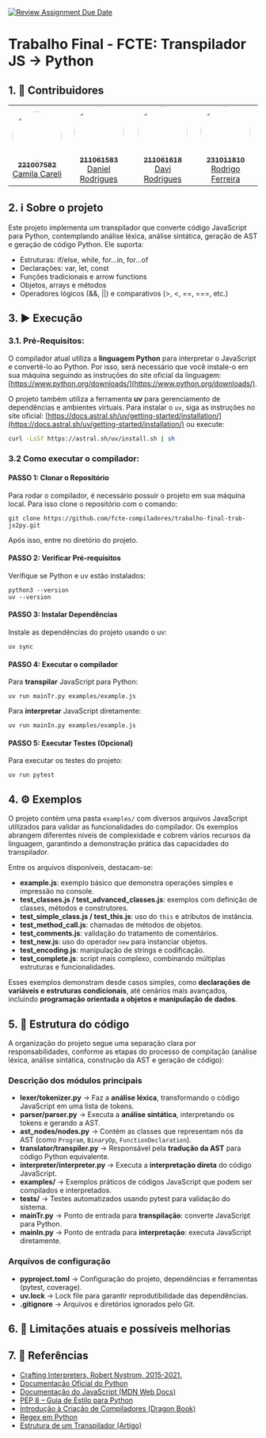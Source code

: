 [![Review Assignment Due Date](https://classroom.github.com/assets/deadline-readme-button-22041afd0340ce965d47ae6ef1cefeee28c7c493a6346c4f15d667ab976d596c.svg)](https://classroom.github.com/a/Hppw7Zh2)

# Trabalho Final - FCTE: Transpilador JS → Python

## 1. 👥 Contribuidores

<div align="center">
  <table>
    <tr>
      <td align="center"><a href="https://github.com/camilascareli"><img style="border-radius: 50%;" src="https://github.com/camilascareli.png" width="100px;" alt=""/><br /><sub><b>221007582</b></sub></a><br /><a href="https://github.com/camilascareli" title="Rocketseat">Camila Careli</a></td>
      <td align="center"><a href="https://github.com/DanielRogs"><img style="border-radius: 50%;" src="https://github.com/DanielRogs.png" width="100px;" alt=""/><br /><sub><b>211061583</b></sub></a><br /><a href="https://github.com/DanielRogs" title="Rocketseat">Daniel Rodrigues</a></td>
      <td align="center"><a href="https://github.com/DaviRogs"><img style="border-radius: 50%;" src="https://github.com/DaviRogs.png" width="100px;" alt=""/><br /><sub><b>211061618</b></sub></a><br /><a href="https://github.com/DaviRogs" title="Rocketseat">Davi Rodrigues</a></td>
      <td align="center"><a href="https://github.com/rodrigoFAmaral"><img style="border-radius: 50%;" src="https://github.com/rodrigoFAmaral.png" width="100px;" alt=""/><br /><sub><b>231011810</b></sub></a><br /><a href="https://github.com/rodrigoFAmaral" title="Rocketseat">Rodrigo Ferreira</a></td>
    </tr>
  </table>
</div>

## 2. ℹ️ Sobre o projeto

Este projeto implementa um transpilador que converte código JavaScript para Python, contemplando análise léxica, análise sintática, geração de AST e geração de código Python. Ele suporta:

- Estruturas: if/else, while, for...in, for...of
- Declarações: var, let, const
- Funções tradicionais e arrow functions
- Objetos, arrays e métodos
- Operadores lógicos (&&, ||) e comparativos (>, <, ==, ===, etc.)

## 3. ▶️ Execução

### 3.1. Pré-Requisitos:

O compilador atual utiliza a **linguagem Python** para interpretar o JavaScript e convertê-lo ao Python. Por isso, será necessário que você instale-o em sua máquina seguindo as instruções do site oficial da linguagem: [https://www.python.org/downloads/](https://www.python.org/downloads/).

O projeto também utiliza a ferramenta **uv** para gerenciamento de dependências e ambientes virtuais. Para instalar o `uv`, siga as instruções no site oficial: [https://docs.astral.sh/uv/getting-started/installation/](https://docs.astral.sh/uv/getting-started/installation/) ou execute:

```bash
curl -LsSf https://astral.sh/uv/install.sh | sh
```

### 3.2 Como executar o compilador:

#### PASSO 1: Clonar o Repositório

Para rodar o compilador, é necessário possuir o projeto em sua máquina local. Para isso clone o repositório com o comando:

```shell
git clone https://github.com/fcte-compiladores/trabalho-final-trab-js2py.git
```

Após isso, entre no diretório do projeto.

#### PASSO 2: Verificar Pré-requisitos

Verifique se Python e uv estão instalados:

```shell
python3 --version
uv --version
```

#### PASSO 3: Instalar Dependências

Instale as dependências do projeto usando o uv:

```shell
uv sync
```

#### PASSO 4: Executar o compilador

Para **transpilar** JavaScript para Python:

```shell
uv run mainTr.py examples/example.js
```

Para **interpretar** JavaScript diretamente:

```shell
uv run mainIn.py examples/example.js
```

#### PASSO 5: Executar Testes (Opcional)

Para executar os testes do projeto:

```shell
uv run pytest
```

## 4. ⚙️ Exemplos

O projeto contém uma pasta `examples/` com diversos arquivos JavaScript utilizados para validar as funcionalidades do compilador. Os exemplos abrangem diferentes níveis de complexidade e cobrem vários recursos da linguagem, garantindo a demonstração prática das capacidades do transpilador.

Entre os arquivos disponíveis, destacam-se:

- **example.js**: exemplo básico que demonstra operações simples e impressão no console.
- **test_classes.js / test_advanced_classes.js**: exemplos com definição de classes, métodos e construtores.
- **test_simple_class.js / test_this.js**: uso do `this` e atributos de instância.
- **test_method_call.js**: chamadas de métodos de objetos.
- **test_comments.js**: validação do tratamento de comentários.
- **test_new.js**: uso do operador `new` para instanciar objetos.
- **test_encoding.js**: manipulação de strings e codificação.
- **test_complete.js**: script mais complexo, combinando múltiplas estruturas e funcionalidades.

Esses exemplos demonstram desde casos simples, como **declarações de variáveis e estruturas condicionais**, até cenários mais avançados, incluindo **programação orientada a objetos e manipulação de dados**.

## 5. 📂 Estrutura do código

A organização do projeto segue uma separação clara por responsabilidades, conforme as etapas do processo de compilação (análise léxica, análise sintática, construção da AST e geração de código):

### **Descrição dos módulos principais**

- **lexer/tokenizer.py** → Faz a **análise léxica**, transformando o código JavaScript em uma lista de tokens.
- **parser/parser.py** → Executa a **análise sintática**, interpretando os tokens e gerando a AST.
- **ast_nodes/nodes.py** → Contém as classes que representam nós da AST (como `Program`, `BinaryOp`, `FunctionDeclaration`).
- **translator/transpiler.py** → Responsável pela **tradução da AST** para código Python equivalente.
- **interpreter/interpreter.py** → Executa a **interpretação direta** do código JavaScript.
- **examples/** → Exemplos práticos de códigos JavaScript que podem ser compilados e interpretados.
- **tests/** → Testes automatizados usando pytest para validação do sistema.
- **mainTr.py** → Ponto de entrada para **transpilação**: converte JavaScript para Python.
- **mainIn.py** → Ponto de entrada para **interpretação**: executa JavaScript diretamente.

### **Arquivos de configuração**

- **pyproject.toml** → Configuração do projeto, dependências e ferramentas (pytest, coverage).
- **uv.lock** → Lock file para garantir reprodutibilidade das dependências.
- **.gitignore** → Arquivos e diretórios ignorados pelo Git.

## 6. 📝 Limitações atuais e possíveis melhorias

## 7. 📌 Referências

- [Crafting Interpreters, Robert Nystrom, 2015-2021.](https://craftinginterpreters.com/)
- [Documentação Oficial do Python](https://docs.python.org/3/)
- [Documentação do JavaScript (MDN Web Docs)](https://developer.mozilla.org/pt-BR/docs/Web/JavaScript)
- [PEP 8 – Guia de Estilo para Python](https://peps.python.org/pep-0008/)
- [Introdução à Criação de Compiladores (Dragon Book)](https://en.wikipedia.org/wiki/Compilers:_Principles,_Techniques,_and_Tools)
- [Regex em Python](https://docs.python.org/3/library/re.html)
- [Estrutura de um Transpilador (Artigo)](https://dev.to/lydiahallie/javascript-visualized-the-javascript-engine-4cdf)
